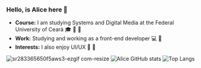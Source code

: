 
### Hello, is Alice here :dizzy:
- **Course:** I am studying Systems and Digital Media at the Federal University of Ceará :mortar_board: :cherry_blossom: :purple_heart:
- **Work:** Studying and working as a front-end developer :computer: :rabbit:
- **Interests:** I also enjoy UI/UX :purple_heart: :unicorn:

  
![sr283365650f5aws3-ezgif com-resize](https://github.com/user-attachments/assets/e0af168e-c43e-459b-8ae0-db7c5f38d863)
![Alice GitHub stats](https://github-readme-stats.vercel.app/api?username=Alicefortes&show_icons=true&theme=midnight-purple)
![Top Langs](https://github-readme-stats.vercel.app/api/top-langs/?username=Alicefortes&hide_progress=true&theme=midnight-purple)




